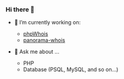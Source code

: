 ### Hi there 👋

- 🔭 I’m currently working on:
  - [phpWhois](https://github.com/kevinoo/phpWhois)
  - [panorama-whois](https://github.com/kevinoo/panorama-whois)

- 💬 Ask me about ...
  - PHP
  - Database (PSQL, MySQL, and so on...)

<!--
**kevinoo/kevinoo** is a ✨ _special_ ✨ repository because its `README.md` (this file) appears on your GitHub profile.

Here are some ideas to get you started:

- 🌱 I’m currently learning ...
- 🤔 I’m looking for help with ...

- 📫 How to reach me: ...
- 😄 Pronouns: ...
- ⚡ Fun fact: ...
-->
